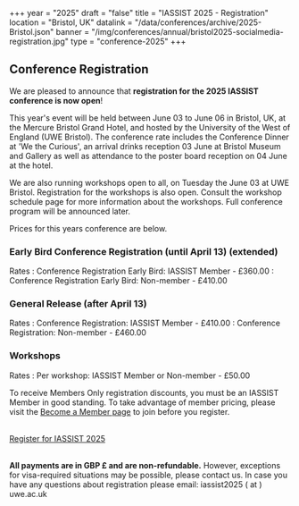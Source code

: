 +++
year = "2025"
draft = "false"
title = "IASSIST 2025 - Registration"
location = "Bristol, UK"
datalink = "/data/conferences/archive/2025-Bristol.json"
banner = "/img/conferences/annual/bristol2025-socialmedia-registration.jpg"
type = "conference-2025"
+++
## Conference Registration

We are pleased to announce that **registration for the 2025 IASSIST conference is now open**!

This year's event will be held between June 03 to June 06 in Bristol, UK, at the Mercure Bristol Grand Hotel, and hosted by the University of the West of England (UWE Bristol).
The conference rate includes the Conference Dinner at 'We the Curious', an arrival drinks reception 03 June at Bristol Museum and Gallery  as well as attendance to the poster board reception on 04 June at the hotel. 

We are also running workshops open to all, on Tuesday the June 03 at UWE Bristol. Registration for the workshops is also open. Consult the workshop schedule page for more information about the workshops. Full conference program will be announced later.

Prices for this years conference are below.

### Early Bird Conference Registration (until April 13) (extended)

Rates
: Conference Registration Early Bird: IASSIST Member - £360.00
: Conference Registration Early Bird: Non-member - £410.00

### General Release (after April 13)

Rates
: Conference Registration: IASSIST Member - £410.00
: Conference Registration: Non-member - £460.00

### Workshops

Rates
: Per workshop: IASSIST Member or Non-member - £50.00

To receive Members Only registration discounts, you must be an IASSIST Member in good standing. To take advantage of member pricing, please visit the [Become a Member page](/about/become-a-member/) to join before you register. 

<br />
  <a class="btn btn-template-main" href="https://store.uwe.ac.uk/conferences-and-events/research-business-and-innovation/iassist/iassist-international-association-for-social-science-information-service-and-technology" target="_blank" >Register for IASSIST 2025 <span class="fas fa-external-link-alt"></span></a>
<br /><br />

**All payments are in GBP £ and are non-refundable.** However, exceptions for visa-required situations may be possible, please contact us. In case you have any questions about registration please email: iassist2025 ( at ) uwe.ac.uk